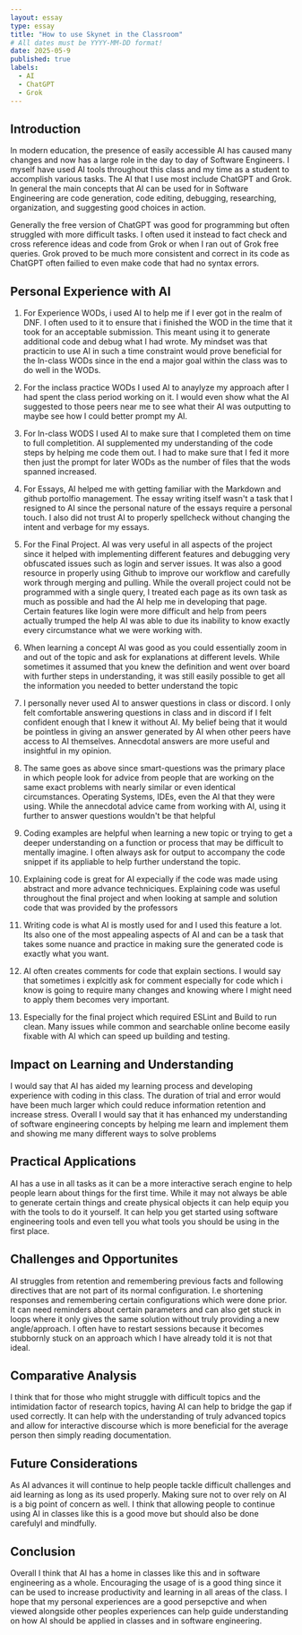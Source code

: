 ```yaml
---
layout: essay
type: essay
title: "How to use Skynet in the Classroom"
# All dates must be YYYY-MM-DD format!
date: 2025-05-9
published: true
labels:
  - AI
  - ChatGPT
  - Grok
---
```


## Introduction

In modern education, the presence of easily accessible AI has caused many changes and now has a large role in the day to day of Software Engineers.  I myself have used AI tools throughout this class and my time as a student to accomplish various tasks.  The AI that I use most include ChatGPT and Grok.  In general the main concepts that AI can be used for in Software Engineering are code generation, code editing, debugging, researching, organization, and suggesting good choices in action.

Generally the free version of ChatGPT was good for programming but often struggled with more difficult tasks.  I often used it instead to fact check and cross reference ideas and code from Grok or when I ran out of Grok free queries.  Grok proved to be much more consistent and correct in its code as ChatGPT often failied to even make code that had no syntax errors.

## Personal Experience with AI

1. For Experience WODs, i used AI to help me if I ever got in the realm of DNF.  I often used to it to ensure that i finished the WOD in the time that it took for an acceptable submission.  This meant using it to generate additional code and debug what I had wrote.  My mindset was that practicin to use AI in such a time constraint would prove beneficial for the In-class WODs since in the end a major goal within the class was to do well in the WODs.

2. For the inclass practice WODs I used AI to anaylyze my approach after I had spent the class period working on it.  I would even show what the AI suggested to those peers near me to see what their AI was outputting to maybe see how I could better prompt my AI.

3. For In-class WODS I used AI to make sure that I completed them on time to full completition. AI supplemented my understanding of the code steps by helping me code them out.  I had to make sure that I fed it more then just the prompt for later WODs as the number of files that the wods spanned increased.

4. For Essays, AI helped me with getting familiar with the Markdown and github portolfio management.  The essay writing itself wasn't a task that I resigned to AI since the personal nature of the essays require a personal touch.  I also did not trust AI to properly spellcheck without changing the intent and verbage for my essays.

5. For the Final Project.  AI was very useful in all aspects of the project since it helped with implementing different features and debugging very obfuscated issues such as login and server issues.  It was also a good resource in properly using Github to improve our workflow and carefully work through merging and pulling.  While the overall project could not be programmed with a single query, I treated each page as its own task as much as possible and had the AI help me in developing that page.  Certain features like login were more difficult and help from peers actually trumped the help AI was able to due its inability to know exactly every circumstance what we were working with.

6. When learning a concept AI was good as you could essentially zoom in and out of the topic and ask for explanations at different levels.  While sometimes it assumed that you knew the definition and went over board with further steps in understanding, it was still easily possible to get all the information you needed to better understand the topic

7. I personally never used AI to answer questions in class or discord.  I only felt comfortable answering questions in class and in discord if I felt confident enough that I knew it without AI.  My belief being that it would be pointless in giving an answer generated by AI when other peers have access to AI themselves.  Annecdotal answers are more useful and insightful in my opinion.

8. The same goes as above since smart-questions was the primary place in which people look for advice from people that are working on the same exact problems with nearly similar or even identical circumstances.  Operating Systems, IDEs, even the AI that they were using.  While the annecdotal advice came from working with AI, using it further to answer questions wouldn't be that helpful

9. Coding examples are helpful when learning a new topic or trying to get a deeper understanding on a function or process that may be difficult to mentally imagine.  I often always ask for output to accompany the code snippet if its appliable to help further understand the topic.

10. Explaining code is great for AI expecially if the code was made using abstract and more advance techniciques.  Explaining code was useful throughout the final project and when looking at sample and solution code that was provided by the professors

11. Writing code is what AI is mostly used for and I used this feature a lot.  Its also one of the most appealing aspects of AI and can be a task that takes some nuance and practice in making sure the generated code is exactly what you want.

12. AI often creates comments for code that explain sections.  I would say that sometimes i explcitly ask for comment especially for code which i know is going to require many changes and knowing where I might need to apply them becomes very important.

13. Especially for the final project which required ESLint and Build to run clean.  Many issues while common and searchable online become easily fixable with AI which can speed up building and testing.  

## Impact on Learning and Understanding

I would say that AI has aided my learning process and developing experience with coding in this class.  The duration of trial and error would have been much larger which could reduce information retention and increase stress.  Overall I would say that it has enhanced my understanding of software engineering concepts by helping me learn and implement them and showing me many different ways to solve problems

## Practical Applications

AI has a use in all tasks as it can be a more interactive serach engine to help people learn about things for the first time.  While it may not always be able to generate certain things and create physical objects it can help equip you with the tools to do it yourself.  It can help you get started using software engineering tools and even tell you what tools you should be using in the first place.

## Challenges and Opportunites

AI struggles from retention and remembering previous facts and following directives that are not part of its normal configuration.  I.e shortening responses and remembering certain configurations which were done prior.  It can need reminders about certain parameters and can also get stuck in loops where it only gives the same solution without truly providing a new angle/approach.  I often have to restart sessions because it becomes stubbornly stuck on an approach which I have already told it is not that ideal.

## Comparative Analysis

I think that for those who might struggle with difficult topics and the intimidation factor of research topics, having AI can help to bridge the gap if used correctly.  It can help with the understanding of truly advanced topics and allow for interactive discourse which is more beneficial for the average person then simply reading documentation.  

## Future Considerations

As AI advances it will continue to help people tackle difficult challenges and aid learning as long as its used properly.  Making sure not to over rely on AI is a big point of concern as well.  I think that allowing people to continue using AI in classes like this is a good move but should also be done carefulyl and mindfully.

## Conclusion

Overall I think that AI has a home in classes like this and in software engineering as a whole. Encouraging the usage of is a good thing since it can be used to increase productivity and learning in all areas of the class.  I hope that my personal experiences are a good persepctive and when viewed alongside other peoples experiences can help guide understanding on how AI should be applied in classes and in software engineering. 


